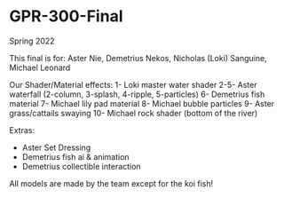 # GPR-300-Final

Spring 2022

This final is for:
Aster Nie, Demetrius Nekos, Nicholas (Loki) Sanguine, Michael Leonard


Our Shader/Material effects:
1- Loki master water shader
2-5- Aster waterfall (2-column, 3-splash, 4-ripple, 5-particles)
6- Demetrius fish material
7- Michael lily pad material
8- Michael bubble particles
9- Aster grass/cattails swaying
10- Michael rock shader (bottom of the river)

Extras:
- Aster Set Dressing
- Demetrius fish ai & animation
- Demetrius collectible interaction

All models are made by the team except for the koi fish!
